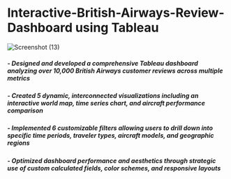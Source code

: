 # Interactive-British-Airways-Review-Dashboard using Tableau
![Screenshot (13)](https://github.com/user-attachments/assets/73e88825-fec6-41e2-bf86-426ce0368601)

##### - Designed and developed a comprehensive Tableau dashboard analyzing over 10,000 British Airways customer reviews across multiple metrics
##### - Created 5 dynamic, interconnected visualizations including an interactive world map, time series chart, and aircraft performance comparison
##### - Implemented 6 customizable filters allowing users to drill down into specific time periods, traveler types, aircraft models, and geographic regions
##### - Optimized dashboard performance and aesthetics through strategic use of custom calculated fields, color schemes, and responsive layouts
